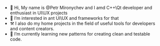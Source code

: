 - 👋 Hi, My name is @Petr Mironychev and I amd C++\Qt developer and enthusiast in UI\UX projects
- 👀 I’m interested in ant UI\UX and frameworks for that
- ⚒️ I also do my home projects in the field of useful tools for developers and content creators.
- 🌱 I’m currently learning new patterns for creating clean and testable code.

<!---
Palm1r/Palm1r is a ✨ special ✨ repository because its `README.md` (this file) appears on your GitHub profile.
You can click the Preview link to take a look at your changes.
--->
